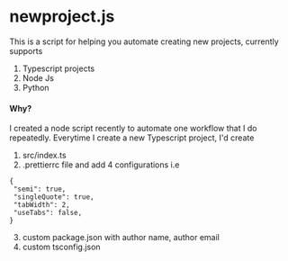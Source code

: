 # newproject.js
This is a script for helping you automate creating new projects, currently supports
1. Typescript projects
2. Node Js 
3. Python

#### Why?
I created a node script recently to automate one workflow that I do repeatedly. Everytime I create a new Typescript project, I'd create

1. src/index.ts
2. .prettierrc file and add 4 configurations i.e 
```
{
 "semi": true,
 "singleQuote": true,
 "tabWidth": 2,
 "useTabs": false,
}
```

3. custom package.json with author name, author email
4. custom tsconfig.json

